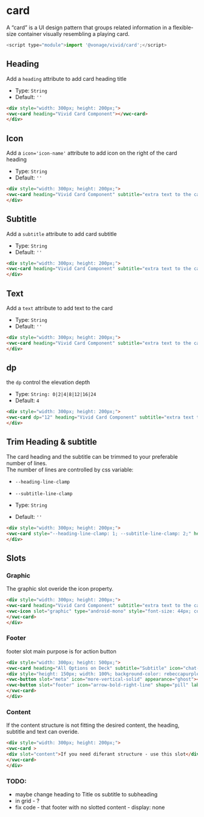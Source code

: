 # card

A “card” is a UI design pattern that groups related information in a flexible-size container visually resembling a playing card.
```js
<script type="module">import '@vonage/vivid/card';</script>
```

## Heading

Add a `heading` attribute to add card heading title

- Type: `String`
- Default: `''`


```html preview
<div style="width: 300px; height: 200px;">
<vwc-card heading="Vivid Card Component"></vwc-card>
</div>
```

## Icon
Add a `icon='icon-name'` attribute to add icon on the right of the card heading

- Type: `String`
- Default: `''`


```html preview
<div style="width: 300px; height: 200px;">
<vwc-card heading="Vivid Card Component" subtitle="extra text to the card heading" icon="chat-line"></vwc-card>
</div>
```

## Subtitle
Add a `subtitle` attribute to add card subtitle

- Type: `String`
- Default: `''`


```html preview
<div style="width: 300px; height: 200px;">
<vwc-card heading="Vivid Card Component" subtitle="extra text to the card heading"></vwc-card>
</div>
```

## Text
Add a `text` attribute to add text to the card

- Type: `String`
- Default: `''`


```html preview
<div style="width: 300px; height: 200px;">
<vwc-card heading="Vivid Card Component" subtitle="extra text to the card heading" icon="chat-line" text="the card can contain multiple lines of text"></vwc-card>
</div>
```

## dp
the `dp` control the elevation depth

- Type: `String: 0|2|4|8|12|16|24`
- Default: `4`

```html preview
<div style="width: 300px; height: 200px;">
<vwc-card dp="12" heading="Vivid Card Component" subtitle="extra text to the card heading" icon="chat-line" text="the card can contain multiple lines of text"></vwc-card>
</div>
```


## Trim Heading & subtitle
The card heading and the subtitle can be trimmed to your preferable number of lines.  
The number of lines are controlled by css variable:
- `--heading-line-clamp`
- `--subtitle-line-clamp`

- Type: `String`
- Default: `''`


```html preview
<div style="width: 300px; height: 200px;">
<vwc-card style="--heading-line-clamp: 1; --subtitle-line-clamp: 2;" heading="Vivid Card Component with long heading to trim" subtitle="extra text to the card heading that is set to be trimmed after 2 lines so the card will not be too long"></vwc-card>
</div>
```

## Slots
### Graphic 
The graphic slot overide the icon property.

```html preview
<div style="width: 300px; height: 200px;">
<vwc-card heading="Vivid Card Component" subtitle="extra text to the card heading">
<vwc-icon slot="graphic" type="android-mono" style="font-size: 44px; color: var(--vvd-color-sucess)" ></vwc-icon>
</vwc-card>
</div>
```


### Footer
footer slot main purpose is for action button

```html preview
<div style="width: 300px; height: 500px;">
<vwc-card heading="All Options on Deck" subtitle="Subtitle" icon="chat-line" text="here is the card text">
<div style="height: 150px; width: 100%; background-color: rebeccapurple;" slot="media"></div>
<vwc-button slot="meta" icon="more-vertical-solid" appearance="ghost"></vwc-button>
<vwc-button slot="footer" icon="arrow-bold-right-line" shape="pill" label="Action" appearance="outlined"></vwc-button>
</vwc-card>
</div>
```

### Content
If the content structure is not fitting the desired content, the heading, subtitle and text can overide.

```html preview
<div style="width: 300px; height: 200px;">
<vwc-card >
<div slot="content">If you need diferant structure - use this slot</div>
</vwc-card>
</div>
```





### TODO:
- maybe change heading to Title os subtitle to subheading
- in grid - ?
- fix code - that footer with no slotted content - display: none
